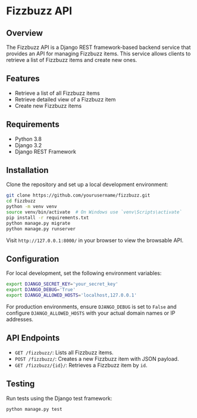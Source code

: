 
# Fizzbuzz API

## Overview

The Fizzbuzz API is a Django REST framework-based backend service that provides an API for managing Fizzbuzz items. This service allows clients to retrieve a list of Fizzbuzz items and create new ones.

## Features

- Retrieve a list of all Fizzbuzz items
- Retrieve detailed view of a Fizzbuzz item
- Create new Fizzbuzz items

## Requirements

- Python 3.8
- Django 3.2
- Django REST Framework

## Installation

Clone the repository and set up a local development environment:

```bash
git clone https://github.com/yourusername/fizzbuzz.git
cd fizzbuzz
python -m venv venv
source venv/bin/activate  # On Windows use `venv\Scripts\activate`
pip install -r requirements.txt
python manage.py migrate
python manage.py runserver
```

Visit `http://127.0.0.1:8000/` in your browser to view the browsable API.

## Configuration

For local development, set the following environment variables:

```bash
export DJANGO_SECRET_KEY='your_secret_key'
export DJANGO_DEBUG='True'
export DJANGO_ALLOWED_HOSTS='localhost,127.0.0.1'
```

For production environments, ensure `DJANGO_DEBUG` is set to `False` and configure `DJANGO_ALLOWED_HOSTS` with your actual domain names or IP addresses.

## API Endpoints

- `GET /fizzbuzz/`: Lists all Fizzbuzz items.
- `POST /fizzbuzz/`: Creates a new Fizzbuzz item with JSON payload.
- `GET /fizzbuzz/{id}/`: Retrieves a Fizzbuzz item by `id`.

## Testing

Run tests using the Django test framework:

```bash
python manage.py test
```